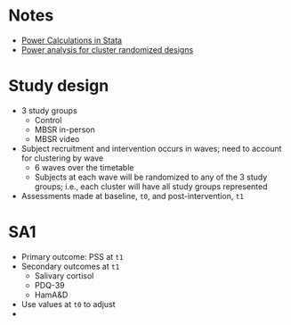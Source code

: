 # Notes

* [Power Calculations in Stata](https://dimewiki.worldbank.org/wiki/Power_Calculations_in_Stata)
* [Power analysis for cluster randomized designs](https://www.stata.com/new-in-stata/power-analysis-for-cluster-randomized-designs/)


# Study design

* 3 study groups
  * Control
  * MBSR in-person
  * MBSR video
* Subject recruitment and intervention occurs in waves; need to account for clustering by wave
  * 6 waves over the timetable
  * Subjects at each wave will be randomized to any of the 3 study groups; i.e., each cluster will have all study groups represented
* Assessments made at baseline, `t0`, and post-intervention, `t1`


# SA1

  * Primary outcome: PSS at `t1`
  * Secondary outcomes at `t1`
    * Salivary cortisol
    * PDQ-39
    * HamA&D
* Use values at `t0` to adjust
* 

